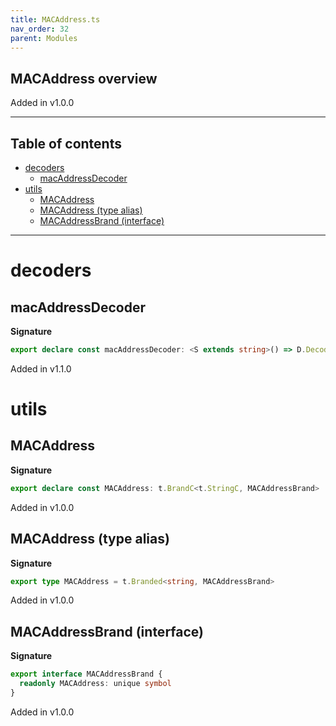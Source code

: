 ```yaml
---
title: MACAddress.ts
nav_order: 32
parent: Modules
---
```


## MACAddress overview

Added in v1.0.0

---

<h2 class="text-delta">Table of contents</h2>

- [decoders](#decoders)
  - [macAddressDecoder](#macaddressdecoder)
- [utils](#utils)
  - [MACAddress](#macaddress)
  - [MACAddress (type alias)](#macaddress-type-alias)
  - [MACAddressBrand (interface)](#macaddressbrand-interface)

---

# decoders

## macAddressDecoder

**Signature**

```ts
export declare const macAddressDecoder: <S extends string>() => D.Decoder<S, t.Branded<S, MACAddressBrand>>
```

Added in v1.1.0

# utils

## MACAddress

**Signature**

```ts
export declare const MACAddress: t.BrandC<t.StringC, MACAddressBrand>
```

Added in v1.0.0

## MACAddress (type alias)

**Signature**

```ts
export type MACAddress = t.Branded<string, MACAddressBrand>
```

Added in v1.0.0

## MACAddressBrand (interface)

**Signature**

```ts
export interface MACAddressBrand {
  readonly MACAddress: unique symbol
}
```

Added in v1.0.0
